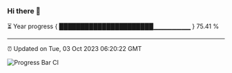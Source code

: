 ### Hi there 👋

⏳ Year progress { ██████████████████████▁▁▁▁▁▁▁▁ } 75.41 %

---

⏰ Updated on Tue, 03 Oct 2023 06:20:22 GMT

![Progress Bar CI](https://github.com/liununu/liununu/workflows/Progress%20Bar%20CI/badge.svg)
